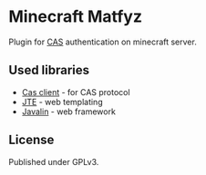 # Minecraft Matfyz

Plugin for [CAS](https://cas.cuni.cz/) authentication on minecraft server.

## Used libraries
- [Cas client](https://github.com/apereo/java-cas-client) - for CAS protocol
- [JTE](https://jte.gg/) - web templating
- [Javalin](https://javalin.io/) - web framework

## License
Published under GPLv3.
